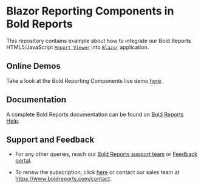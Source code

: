 # Blazor Reporting Components in Bold Reports

This repository contains example about how to integrate our Bold Reports HTML5/JavaScript [`Report Viewer`](https://www.boldreports.com/embedded/reporting-tools/javascript/report-viewer) into [`Blazor`](https://dotnet.microsoft.com/apps/aspnet/web-apps/blazor) application.

## Online Demos

Take a look at the Bold Reporting Components live demo [here](https://demos.boldreports.com/home/).

## Documentation

A complete Bold Reports documentation can be found on [Bold Reports Help](https://documentation.boldreports.com/).

## Support and Feedback

* For any other queries, reach our [Bold Reports support team](mailto:support@boldreports.com) or [Feedback portal](https://www.boldreports.com/feedback/).

* To renew the subscription, click [here](https://www.boldreports.com/pricing/on-premise) or contact our sales team at <https://www.boldreports.com/contact>.

